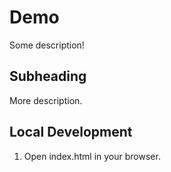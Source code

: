 # Demo
Some description!

## Subheading
More description.

## Local Development
1. Open index.html in your browser.